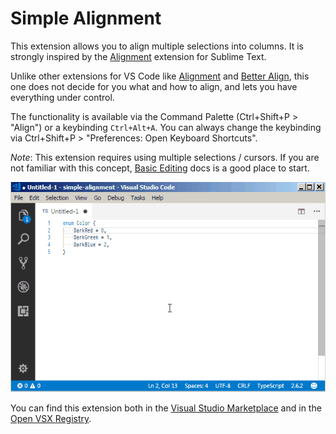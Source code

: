 # Simple Alignment

This extension allows you to align multiple selections into columns.  It is strongly inspired by the [Alignment][SublimeAlignment] extension for Sublime Text.

Unlike other extensions for VS Code like [Alignment][] and [Better Align][], this one does not decide for you what and how to align, and lets you have everything under control.

The functionality is available via the Command Palette (Ctrl+Shift+P > "Align") or a keybinding `Ctrl+Alt+A`.  You can always change the keybinding via Ctrl+Shift+P > "Preferences: Open Keyboard Shortcuts".

_Note_: This extension requires using multiple selections / cursors.  If you are not familiar with this concept, [Basic Editing][] docs is a good place to start.

![Demo](doc/demo.gif)

You can find this extension both in the [Visual Studio Marketplace][] and in the [Open VSX Registry][].

[SublimeAlignment]: https://packagecontrol.io/packages/Alignment

[Alignment]: https://marketplace.visualstudio.com/items?itemName=annsk.alignment
[Better Align]: https://marketplace.visualstudio.com/items?itemName=wwm.better-align
[Basic Editing]: https://code.visualstudio.com/docs/editor/codebasics
[Visual Studio Marketplace]: https://marketplace.visualstudio.com/
[Open VSX Registry]: https://open-vsx.org/
